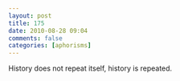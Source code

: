 ```yaml
---
layout: post
title: 175
date: 2010-08-28 09:04
comments: false
categories: [aphorisms]
---
```


History does not repeat itself, history is repeated.

